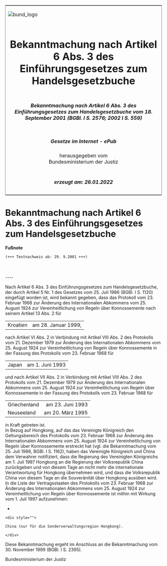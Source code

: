 <span id="DECKBLATT.html"></span>

<table border="0" frame="border" width="100%">

<tr valign="top">

<td align="left">

![bund\_logo](BfJ_2021_Web_de_de.gif)

</td>

<td align="right">

 

</td>

</tr>

<tr align="center" valign="middle">

<td colspan="2">

# Bekanntmachung nach Artikel 6 Abs. 3 des Einführungsgesetzes zum Handelsgesetzbuche

</td>

</tr>

<tr align="center" valign="middle">

<td colspan="2">

##### Bekanntmachung nach Artikel 6 Abs. 3 des Einführungsgesetzes zum Handelsgesetzbuche vom 18. September 2001 (BGBl. I S. 2576; 2002 I S. 559)

</td>

</tr>

<tr align="center" valign="middle">

<td colspan="2">

  
  

##### Gesetze im Internet - ePub  
  
herausgegeben vom  
Bundesministerium der Justiz

</td>

</tr>

<tr align="center" valign="bottom">

<td colspan="2">

  
  

##### erzeugt am: 26.01.2022

</td>

</tr>

</table>

<span id="BJNR257600001.html"></span>

# Bekanntmachung nach Artikel 6 Abs. 3 des Einführungsgesetzes zum Handelsgesetzbuche

<div>

  
**Fußnote**

<div class="jnhtml">

<div>

<div class="jurAbsatz">

  

``` 
(+++ Textnachweis ab: 29. 9.2001 +++)

 
```

</div>

</div>

</div>

</div>

<span id="BJNR257600001BJNE000100305.html"></span>

###   
\----

<div>

<div class="jnhtml">

<div>

<div class="jurAbsatz">

Nach Artikel 6 Abs. 3 des Einführungsgesetzes zum Handelsgesetzbuche,
der durch Artikel 5 Nr. 1 des Gesetzes vom 25. Juli 1986 (BGBl. I S.
1120) eingefügt worden ist, wird bekannt gegeben, dass das Protokoll vom
23. Februar 1968 zur Änderung des Internationalen Abkommens vom 25.
August 1924 zur Vereinheitlichung von Regeln über Konnossemente nach
seinem Artikel 13 Abs. 2 für  

|          |                     |
| :------- | :------------------ |
| Kroatien | am 28. Januar 1999, |

  
nach Artikel VI Abs. 2 in Verbindung mit Artikel VIII Abs. 2 des
Protokolls vom 21. Dezember 1979 zur Änderung des Internationalen
Abkommens vom 25. August 1924 zur Vereinheitlichung von Regeln über
Konnossemente in der Fassung des Protokolls vom 23. Februar 1968 für  

|       |                 |
| :---- | :-------------- |
| Japan | am 1. Juni 1993 |

  
und nach Artikel VII Abs. 2 in Verbindung mit Artikel VIII Abs. 2 des
Protokolls vom 21. Dezember 1979 zur Änderung des Internationalen
Abkommens vom 25. August 1924 zur Vereinheitlichung von Regeln über
Konnossemente in der Fassung des Protokolls vom 23. Februar 1968 für  

|              |                  |
| :----------- | ---------------: |
| Griechenland | am 23. Juni 1993 |
| Neuseeland   | am 20. März 1995 |

  
in Kraft getreten ist.  
In Bezug auf Hongkong, auf das das Vereinigte Königreich den
Geltungsbereich des Protokolls vom 23. Februar 1968 zur Änderung des
Internationalen Abkommens vom 25. August 1924 zur Vereinheitlichung von
Regeln über Konnossemente erstreckt hat (vgl. die Bekanntmachung vom 25.
Juli 1986, BGBl. I S. 1162), haben das Vereinigte Königreich und China
dem Verwahrer notifiziert, dass die Regierung des Vereinigten
Königreichs am 1. Juli 1997 Hongkong an die Regierung der Volksrepublik
China zurückgeben und von diesem Tage an nicht mehr die internationale
Verantwortung für Hongkong übernehmen wird, und dass die Volksrepublik
China von diesem Tage an die Souveränität über Hongkong ausüben wird. In
die Liste der Vertragsstaaten des Protokolls vom 23. Februar 1968 zur
Änderung des Internationalen Abkommens vom 25. August 1924 zur
Vereinheitlichung von Regeln über Konnossemente ist mithin mit Wirkung
vom 1. Juli 1997 aufzunehmen:

  - 
    
    <div style="">
    
    China (nur für die Sonderverwaltungsregion Hongkong).
    
    </div>

Diese Bekanntmachung ergeht im Anschluss an die Bekanntmachung vom 30.
November 1999 (BGBl. I S. 2395).

</div>

<div class="jurAbsatz">

Bundesministerium der Justiz

</div>

</div>

</div>

</div>
